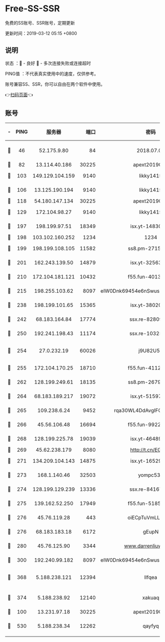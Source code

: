 # Free-SS-SSR

免费的SS账号、SSR账号，定期更新

更新时间：2019-03-12 05:15 +0800

## 说明

状态     ：🙂 - 良好 🙁 - 多次连接失败或连接超时

PING值   ：不代表真实使用中的速度，仅供参考。

账号兼容SS、SSR，你可以自由在两个软件中使用。

👉[扫码页面](https://liesauer.github.io/Free-SS-SSR/)👈

## 账号

|-|PING|服务器|端口|密码|加密方式|区域|
|:----:|:----:|:-----:|-----:|:----:|:----:|:----:|
|🙂|46|52.175.9.80|84|2018.07.07|chacha20-ietf-poly1305|HK|
|🙂|82|13.114.40.186|30225|apext2019006|chacha20|JP|
|🙂|103|149.129.104.159|9140|likky1415|aes-256-cfb|HK|
|🙂|106|13.125.190.194|9140|likky1415|aes-256-cfb|KR|
|🙂|118|54.180.147.134|30225|apext2019006|chacha20|KR|
|🙂|129|172.104.98.27|9140|likky1415|aes-256-cfb|JP|
|🙂|197|198.199.97.51|18349|isx.yt-14830718|aes-256-cfb|US|
|🙂|198|103.102.160.252|1234|1234|rc4-md5|JP|
|🙂|199|198.199.108.105|11582|ss8.pm-27159085|aes-256-cfb|US|
|🙂|201|162.243.139.50|14879|isx.yt-32563801|aes-256-cfb|US|
|🙂|210|172.104.181.121|10432|f55.fun-40137909|aes-256-cfb|SG|
|🙂|215|198.255.103.62|8097|eIW0Dnk69454e6nSwuspv9DmS201tQ0D|aes-256-cfb|US|
|🙂|238|198.199.101.65|15365|isx.yt-38020728|aes-256-cfb|US|
|🙂|242|68.183.164.84|17774|ssx.re-82809807|aes-256-cfb|US|
|🙂|250|192.241.198.43|11174|ssx.re-10325861|aes-256-cfb|US|
|🙂|254|27.0.232.19|60026|j9U82U53|xchacha20-ietf-poly1305|HK|
|🙂|255|172.104.170.25|18710|f55.fun-41127984|aes-256-cfb|SG|
|🙂|262|128.199.249.61|18135|ss8.pm-26798832|aes-256-cfb|SG|
|🙂|264|68.183.189.217|19072|isx.yt-51597603|aes-256-cfb|SG|
|🙂|265|109.238.6.24|9452|rqa30WL4DdAvgIFG6Fs3znzTa|aes-256-cfb|FR|
|🙂|266|45.56.106.48|16694|f55.fun-99229922|aes-256-cfb|US|
|🙂|268|128.199.225.78|19039|isx.yt-46489348|aes-256-cfb|SG|
|🙂|269|45.62.238.179|8080|http://t.cn/EGJIyrl|rc4-md5|CA|
|🙂|271|134.209.104.143|14875|isx.yt-16529863|aes-256-cfb|SG|
|🙂|273|168.1.140.46|32503|yompc535|aes-256-cfb|AU|
|🙂|274|128.199.129.239|13336|ssx.re-84167135|aes-256-cfb|SG|
|🙂|275|139.162.52.250|17949|f55.fun-51854536|aes-256-cfb|SG|
|🙂|276|45.76.119.28|443|oiECpTuVmLLxk4Ts|aes-256-cfb|AU|
|🙂|276|68.183.183.18|6172|gEupN|aes-256-cfb|SG|
|🙂|280|45.76.125.90|3344|www.darrenliuwei.com|aes-256-cfb|AU|
|🙂|300|192.240.99.182|8097|eIW0Dnk69454e6nSwuspv9DmS201tQ0D|aes-256-cfb|US|
|🙂|368|5.188.238.121|12394|llfqea|chacha20-ietf-poly1305|BR|
|🙂|374|5.188.238.92|12140|xakuaq|chacha20-ietf-poly1305|BR|
|🙂|100|13.231.97.18|30225|apext2019006|chacha20|JP|
|🙂|530|5.188.238.34|12262|qayfyq|chacha20-ietf-poly1305|BR|
